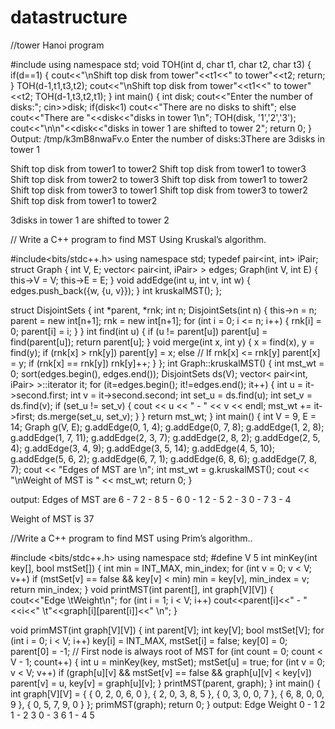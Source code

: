 # datastructure
//tower Hanoi program

#include<iostream>
using namespace std;
void TOH(int d, char t1, char t2, char t3)
{
if(d==1)
{
cout<<"\nShift top disk from tower"<<t1<<" to tower"<<t2;
return;
}
TOH(d-1,t1,t3,t2);
cout<<"\nShift top disk from tower"<<t1<<" to tower"<<t2;
TOH(d-1,t3,t2,t1);
}
int main()
{
int disk;
cout<<"Enter the number of disks:"; cin>>disk;
if(disk<1)
cout<<"There are no disks to shift";
else
cout<<"There are "<<disk<<"disks in tower 1\n";
TOH(disk, '1','2','3');
cout<<"\n\n"<<disk<<"disks in tower 1 are shifted to tower 2";
return 0;
}
Output:
   /tmp/k3mB8nwaFv.o
Enter the number of disks:3There are 3disks in tower 1

Shift top disk from tower1 to tower2
Shift top disk from tower1 to tower3
Shift top disk from tower2 to tower3
Shift top disk from tower1 to tower2
Shift top disk from tower3 to tower1
Shift top disk from tower3 to tower2
Shift top disk from tower1 to tower2

3disks in tower 1 are shifted to tower 2                  
                     

// Write a C++ program to find  MST Using  Kruskal’s algorithm.
                     
#include<bits/stdc++.h>
using namespace std;
typedef pair<int, int> iPair;
struct Graph
{
int V, E;
vector< pair<int, iPair> > edges;
Graph(int V, int E)
{
this->V = V;
this->E = E;
}
void addEdge(int u, int v, int w)
{
edges.push_back({w, {u, v}});
}
int kruskalMST();
};

struct DisjointSets
{
int *parent, *rnk;
int n;
DisjointSets(int n)
{
this->n = n;
parent = new int[n+1];
rnk = new int[n+1];
for (int i = 0; i <= n; i++)
{
rnk[i] = 0;
parent[i] = i;
}
}
int find(int u)
{
if (u != parent[u])
parent[u] = find(parent[u]);
return parent[u];
}
void merge(int x, int y)
{
x = find(x), y = find(y);
if (rnk[x] > rnk[y])
parent[y] = x;
else // If rnk[x] <= rnk[y]
parent[x] = y;
if (rnk[x] == rnk[y])
rnk[y]++;
}
};
int Graph::kruskalMST()
{
int mst_wt = 0; 
sort(edges.begin(), edges.end());
DisjointSets ds(V);
vector< pair<int, iPair> >::iterator it;
for (it=edges.begin(); it!=edges.end(); it++)
{
int u = it->second.first;
int v = it->second.second;
int set_u = ds.find(u);
int set_v = ds.find(v);
if (set_u != set_v)
{
cout << u << " - " << v << endl;
mst_wt += it->first;
ds.merge(set_u, set_v);
}
}
return mst_wt;
}
int main()
{
int V = 9, E = 14;
Graph g(V, E);
g.addEdge(0, 1, 4);
g.addEdge(0, 7, 8);
g.addEdge(1, 2, 8);
g.addEdge(1, 7, 11);
g.addEdge(2, 3, 7);
g.addEdge(2, 8, 2);
g.addEdge(2, 5, 4);
g.addEdge(3, 4, 9);
g.addEdge(3, 5, 14);
g.addEdge(4, 5, 10);
g.addEdge(5, 6, 2);
g.addEdge(6, 7, 1);
g.addEdge(6, 8, 6);
g.addEdge(7, 8, 7);
cout << "Edges of MST are \n";
int mst_wt = g.kruskalMST();
cout << "\nWeight of MST is " << mst_wt;
return 0;
} 
   
output:
   Edges of MST are 
6 - 7
2 - 8
5 - 6
0 - 1
2 - 5
2 - 3
0 - 7
3 - 4

Weight of MST is 37
   
   
//Write a C++ program to find   MST using Prim’s algorithm..
   
   #include <bits/stdc++.h>
using namespace std;
#define V 5
int minKey(int key[], bool mstSet[])
{
int min = INT_MAX, min_index;
for (int v = 0; v < V; v++)
if (mstSet[v] == false && key[v] < min)
min = key[v], min_index = v;
return min_index;
}
void printMST(int parent[], int graph[V][V])
{
cout<<"Edge \tWeight\n";
for (int i = 1; i < V; i++)
cout<<parent[i]<<" - "<<i<<" \t"<<graph[i][parent[i]]<<" \n";
}

void primMST(int graph[V][V])
{
int parent[V];
int key[V];
bool mstSet[V];
for (int i = 0; i < V; i++)
key[i] = INT_MAX, mstSet[i] = false;
key[0] = 0;
parent[0] = -1; // First node is always root of MST
for (int count = 0; count < V - 1; count++)
{
int u = minKey(key, mstSet);
mstSet[u] = true;
for (int v = 0; v < V; v++)
if (graph[u][v] && mstSet[v] == false && graph[u][v] < key[v])
parent[v] = u, key[v] = graph[u][v];
}
printMST(parent, graph);
}
int main()
{
int graph[V][V] = { { 0, 2, 0, 6, 0 },
{ 2, 0, 3, 8, 5 },
{ 0, 3, 0, 0, 7 },
{ 6, 8, 0, 0, 9 },
{ 0, 5, 7, 9, 0 } };
primMST(graph);
return 0;
}
output:
       Edge 	Weight
0 - 1 	2 
1 - 2 	3 
0 - 3 	6 
1 - 4 	5                                                        
                                                              
                                                              
